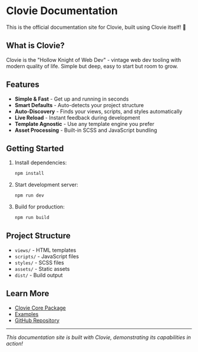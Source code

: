 # Clovie Documentation

This is the official documentation site for Clovie, built using Clovie itself! 🎉

## What is Clovie?

Clovie is the "Hollow Knight of Web Dev" - vintage web dev tooling with modern quality of life. Simple but deep, easy to start but room to grow.

## Features

- **Simple & Fast** - Get up and running in seconds
- **Smart Defaults** - Auto-detects your project structure
- **Auto-Discovery** - Finds your views, scripts, and styles automatically
- **Live Reload** - Instant feedback during development
- **Template Agnostic** - Use any template engine you prefer
- **Asset Processing** - Built-in SCSS and JavaScript bundling

## Getting Started

1. Install dependencies:
   ```bash
   npm install
   ```

2. Start development server:
   ```bash
   npm run dev
   ```

3. Build for production:
   ```bash
   npm run build
   ```

## Project Structure

- `views/` - HTML templates
- `scripts/` - JavaScript files
- `styles/` - SCSS files
- `assets/` - Static assets
- `dist/` - Build output

## Learn More

- [Clovie Core Package](../clovie/README.md)
- [Examples](../../examples/)
- [GitHub Repository](https://github.com/your-org/clovie)

---

*This documentation site is built with Clovie, demonstrating its capabilities in action!*

